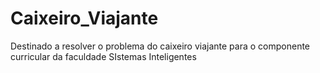 # Caixeiro_Viajante
Destinado a resolver o problema do caixeiro viajante para o componente curricular da faculdade SIstemas Inteligentes
